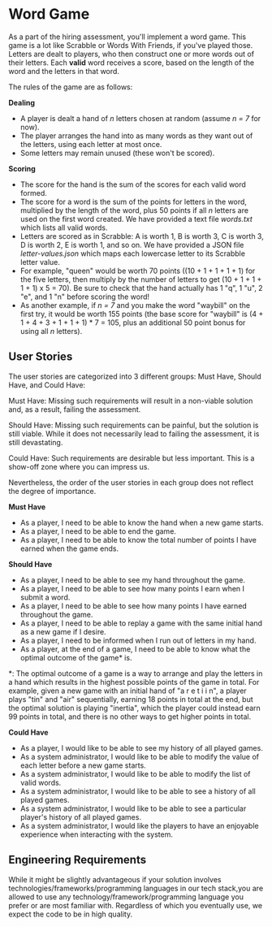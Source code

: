 # Word Game
As a part of the hiring assessment, you'll implement a word game. This game is a lot like Scrabble or Words With Friends, if you've played those. Letters are dealt to players, who then construct one or more words out of their letters. Each **valid** word receives a score, based on the length of the word and the letters in that word.

The rules of the game are as follows:

**Dealing**
- A player is dealt a hand of *n* letters chosen at random (assume *n = 7* for now).
- The player arranges the hand into as many words as they want out of the letters, using each letter at most once.
- Some letters may remain unused (these won't be scored).

**Scoring**
- The score for the hand is the sum of the scores for each valid word formed.
- The score for a word is the sum of the points for letters in the word, multiplied by the length of the word, plus 50 points if all *n* letters are used on the first word created. We have provided a text file *words.txt* which lists all valid words.
- Letters are scored as in Scrabble: A is worth 1, B is worth 3, C is worth 3, D is worth 2, E is worth 1, and so on. We have provided a JSON file *letter-values.json* which maps each lowercase letter to its Scrabble letter value.
- For example, "queen" would be worth 70 points ((10 + 1 + 1 + 1 + 1) for the five letters, then multiply by the number of letters to get (10 + 1 + 1 + 1 + 1) x 5 = 70). Be sure to check that the hand actually has 1 "q", 1 "u", 2 "e", and 1 "n" before scoring the word!
- As another example, if *n = 7* and you make the word "waybill" on the first try, it would be worth 155 points (the base score for "waybill" is (4 + 1 + 4 + 3 + 1 + 1 + 1) * 7 = 105, plus an additional 50 point bonus for using all *n* letters).

## User Stories
The user stories are categorized into 3 different groups: Must Have, Should Have, and Could Have:

Must Have: Missing such requirements will result in a non-viable solution and, as a result, failing the assessment.

Should Have: Missing such requirements can be painful, but the solution is still viable. While it does not necessarily lead to failing the assessment, it is still devastating.

Could Have: Such requirements are desirable but less important. This is a show-off zone where you can impress us.

Nevertheless, the order of the user stories in each group does not reflect the degree of importance.

**Must Have**
- As a player, I need to be able to know the hand when a new game starts.
- As a player, I need to be able to end the game.
- As a player, I need to be able to know the total number of points I have earned when the game ends.

**Should Have**
- As a player, I need to be able to see my hand throughout the game.
- As a player, I need to be able to see how many points I earn when I submit a word.
- As a player, I need to be able to see how many points I have earned throughout the game.
- As a player, I need to be able to replay a game with the same initial hand as a new game if I desire.
- As a player, I need to be informed when I run out of letters in my hand.
- As a player, at the end of a game, I need to be able to know what the optimal outcome of the game* is.

*: The optimal outcome of a game is a way to arrange and play the letters in a hand which results in the highest possible points of the game in total. For example, given a new game with an initial hand of "a r e t i i n", a player plays "tin" and "air" sequentially, earning 18 points in total at the end, but the optimal solution is playing "inertia", which the player could instead earn 99 points in total, and there is no other ways to get higher points in total.

**Could Have**
- As a player, I would like to be able to see my history of all played games.
- As a system administrator, I would like to be able to modify the value of each letter before a new game starts.
- As a system administrator, I would like to be able to modify the list of valid words.
- As a system administrator, I would like to be able to see a history of all played games.
- As a system administrator, I would like to be able to see a particular player's history of all played games.
- As a system administrator, I would like the players to have an enjoyable experience when interacting with the system.

## Engineering Requirements
While it might be slightly advantageous if your solution involves technologies/frameworks/programming languages in our tech stack,you are allowed to use any technology/framework/programming language you prefer or are most familiar with. Regardless of which you eventually use, we expect the code to be in high quality.
